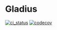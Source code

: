 # Gladius

[![ci_status](https://github.com/triarii-org/gladius/actions/workflows/ci.yml/badge.svg)](https://github.com/triarii-org/gladius/actions/workflows/ci.yml)
[![codecov](https://codecov.io/gh/triarii-org/gladius/graph/badge.svg?token=GIVVAT8VBI)](https://codecov.io/gh/triarii-org/gladius)
